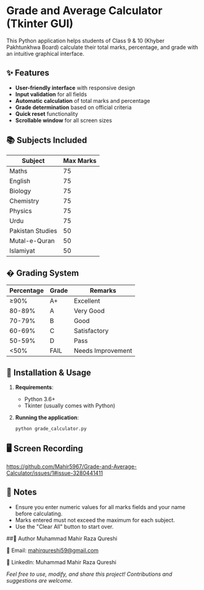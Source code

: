 # Grade and Average Calculator (Tkinter GUI)

This Python application helps students of Class 9 & 10 (Khyber Pakhtunkhwa Board) calculate their total marks, percentage, and grade with an intuitive graphical interface.

## ✨ Features

- **User-friendly interface** with responsive design
- **Input validation** for all fields
- **Automatic calculation** of total marks and percentage
- **Grade determination** based on official criteria
- **Quick reset** functionality
- **Scrollable window** for all screen sizes

## 📚 Subjects Included

| Subject        | Max Marks |
|----------------|-----------|
| Maths          | 75        |
| English        | 75        |
| Biology        | 75        |
| Chemistry      | 75        |
| Physics        | 75        |
| Urdu           | 75        |
| Pakistan Studies | 50      |
| Mutal-e-Quran  | 50        |
| Islamiyat      | 50        |

## � Grading System

Percentage | Grade | Remarks
-----------|-------|---------
≥90%       | A+    | Excellent
80-89%     | A     | Very Good  
70-79%     | B     | Good
60-69%     | C     | Satisfactory
50-59%     | D     | Pass
<50%       | FAIL  | Needs Improvement

## 🚀 Installation & Usage

1. **Requirements**:
   - Python 3.6+
   - Tkinter (usually comes with Python)

2. **Running the application**:
   ```bash
   python grade_calculator.py

## 🖥️ Screen Recording

https://github.com/Mahir5967/Grade-and-Average-Calculator/issues/1#issue-3280441411


## 📝 Notes

- Ensure you enter numeric values for all marks fields and your name before calculating.
- Marks entered must not exceed the maximum for each subject.
- Use the "Clear All" button to start over.

##👤 Author
Muhammad Mahir Raza Qureshi

📧 Email: mahirqureshi59@gmail.com

🔗 LinkedIn: Muhammad Mahir Raza Qureshi

*Feel free to use, modify, and share this project! Contributions and suggestions are welcome.*

